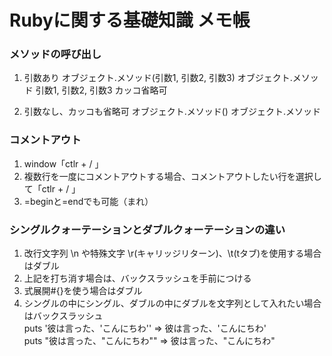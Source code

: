 # Rubyに関する基礎知識 メモ帳
### メソッドの呼び出し
1. 引数あり
オブジェクト.メソッド(引数1, 引数2, 引数3)
オブジェクト.メソッド 引数1, 引数2, 引数3 カッコ省略可

2. 引数なし、カッコも省略可
オブジェクト.メソッド()
オブジェクト.メソッド

### コメントアウト
1. window「ctlr + / 」  
2. 複数行を一度にコメントアウトする場合、コメントアウトしたい行を選択して「ctlr + / 」
3. =beginと=endでも可能（まれ）  

### シングルクォーテーションとダブルクォーテーションの違い
1. 改行文字列 \n や特殊文字 \r(キャリッジリターン)、\t(tタブ)を使用する場合はダブル
2. 上記を打ち消す場合は、バックスラッシュを手前につける    
3. 式展開#{}を使う場合はダブル  
4. シングルの中にシングル、ダブルの中にダブルを文字列として入れたい場合はバックスラッシュ  
puts '彼は言った、\'こんにちわ\'' ⇒ 彼は言った、'こんにちわ'  
puts "彼は言った、\"こんにちわ\"" ⇒ 彼は言った、"こんにちわ"  

